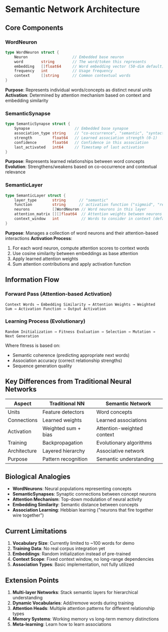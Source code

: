 # Semantic Network Architecture

## Core Components

### WordNeuron
```go
type WordNeuron struct {
    Neuron                    // Embedded base neuron
    word        string        // The word/token this represents
    embedding   []float64     // Word embedding vector (50-dim default)
    frequency   int           // Usage frequency
    context     []string      // Common contextual words
}
```

**Purpose**: Represents individual words/concepts as distinct neural units
**Activation**: Determined by attention mechanism based on context and embedding similarity

### SemanticSynapse
```go
type SemanticSynapse struct {
    Synapse                    // Embedded base synapse
    association_type string    // "co-occurrence", "semantic", "syntactic", "temporal"
    strength         float64   // Learned association strength (0-1)
    confidence       float64   // Confidence in this association
    last_activated   int64     // Timestamp of last activation
}
```

**Purpose**: Represents learned relationships between word concepts
**Evolution**: Strengthens/weakens based on co-occurrence and contextual relevance

### SemanticLayer
```go
type SemanticLayer struct {
    layer_type       string      // "semantic"
    function         string      // activation function ("sigmoid", "relu", "tanh")
    neurons          []WordNeuron // Word neurons in this layer
    attention_matrix [][]float64  // Attention weights between neurons
    context_window   int          // Words to consider in context (default: 3)
}
```

**Purpose**: Manages a collection of word neurons and their attention-based interactions
**Activation Process**:
1. For each word neuron, compute attention scores to context words
2. Use cosine similarity between embeddings as base attention
3. Apply learned attention weights
4. Sum attention contributions and apply activation function

## Information Flow

### Forward Pass (Attention-based Activation)
```
Context Words → Embedding Similarity → Attention Weights → Weighted Sum → Activation Function → Output Activation
```

### Learning Process (Evolutionary)
```
Random Initialization → Fitness Evaluation → Selection → Mutation → Next Generation
```

Where fitness is based on:
- Semantic coherence (predicting appropriate next words)
- Association accuracy (correct relationship strengths)
- Sequence generation quality

## Key Differences from Traditional Neural Networks

| Aspect | Traditional NN | Semantic Network |
|--------|----------------|------------------|
| Units | Feature detectors | Word concepts |
| Connections | Learned weights | Learned associations |
| Activation | Weighted sum + bias | Attention-weighted context |
| Training | Backpropagation | Evolutionary algorithms |
| Architecture | Layered hierarchy | Associative network |
| Purpose | Pattern recognition | Semantic understanding |

## Biological Analogies

- **WordNeurons**: Neural populations representing concepts
- **SemanticSynapses**: Synaptic connections between concept neurons
- **Attention Mechanism**: Top-down modulation of neural activity
- **Embedding Similarity**: Semantic distance between concepts
- **Association Learning**: Hebbian learning ("neurons that fire together wire together")

## Current Limitations

1. **Vocabulary Size**: Currently limited to ~100 words for demo
2. **Training Data**: No real corpus integration yet
3. **Embeddings**: Random initialization instead of pre-trained
4. **Context Scope**: Fixed context window, no long-range dependencies
5. **Association Types**: Basic implementation, not fully utilized

## Extension Points

1. **Multi-layer Networks**: Stack semantic layers for hierarchical understanding
2. **Dynamic Vocabularies**: Add/remove words during training
3. **Attention Heads**: Multiple attention patterns for different relationship types
4. **Memory Systems**: Working memory vs long-term memory distinctions
5. **Meta-learning**: Learn how to learn associations